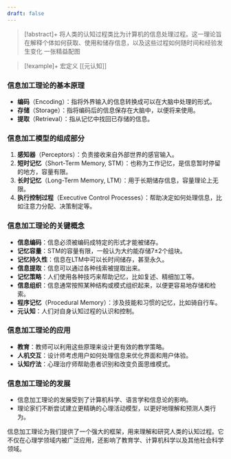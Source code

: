 ```yaml
---
draft: false
---
```

> [!abstract]+
> 将人类的认知过程类比为计算机的信息处理过程。这一理论旨在解释个体如何获取、使用和储存信息，以及这些过程如何随时间和经验发生变化
> 一张精益配图

> [!example]+ 宏定义
[[元认知]]
### 信息加工理论的基本原理

- **编码**（Encoding）：指将外界输入的信息转换成可以在大脑中处理的形式。
- **存储**（Storage）：指将编码后的信息保存在大脑中，以便将来使用。
- **提取**（Retrieval）：指从记忆中找回已存储的信息。

### 信息加工模型的组成部分

1. **感知器**（Perceptors）：负责接收来自外部世界的感官输入。
2. **短时记忆**（Short-Term Memory, STM）：也称为工作记忆，是信息暂时停留的地方，容量有限。
3. **长时记忆**（Long-Term Memory, LTM）：用于长期储存信息，容量理论上无限。
4. **执行控制过程**（Executive Control Processes）：帮助决定如何处理信息，比如注意力分配、决策制定等。

### 信息加工理论的关键概念

- **信息编码**：信息必须被编码成特定的形式才能被储存。
- **记忆容量**：STM的容量有限，一般认为大约能存储7±2个组块。
- **记忆持久性**：信息在LTM中可以长时间储存，甚至永久。
- **信息提取**：信息可以通过各种线索被提取出来。
- **记忆策略**：人们使用各种技巧来帮助记忆，比如复述、精细加工等。
- **信息组织**：信息通常按照某种结构或模式组织起来，以便更容易地存储和检索。
- **程序记忆**（Procedural Memory）：涉及技能和习惯的记忆，比如骑自行车。
- **元认知**：人们对自身认知过程的认识和控制。

### 信息加工理论的应用

- **教育**：教师可以利用这些原理来设计更有效的教学策略。
- **人机交互**：设计师考虑用户如何处理信息来优化界面和用户体验。
- **认知疗法**：心理治疗师帮助患者识别和改变负面思维模式。

### 信息加工理论的发展

- 信息加工理论的发展受到了计算机科学、语言学和信息论的影响。
- 理论家们不断尝试建立更精确的心理活动模型，以更好地理解和预测人类行为。

信息加工理论为我们提供了一个强大的框架，用来理解和研究人类的认知过程。它不仅在心理学领域内被广泛应用，还影响了教育学、计算机科学以及其他社会科学领域。